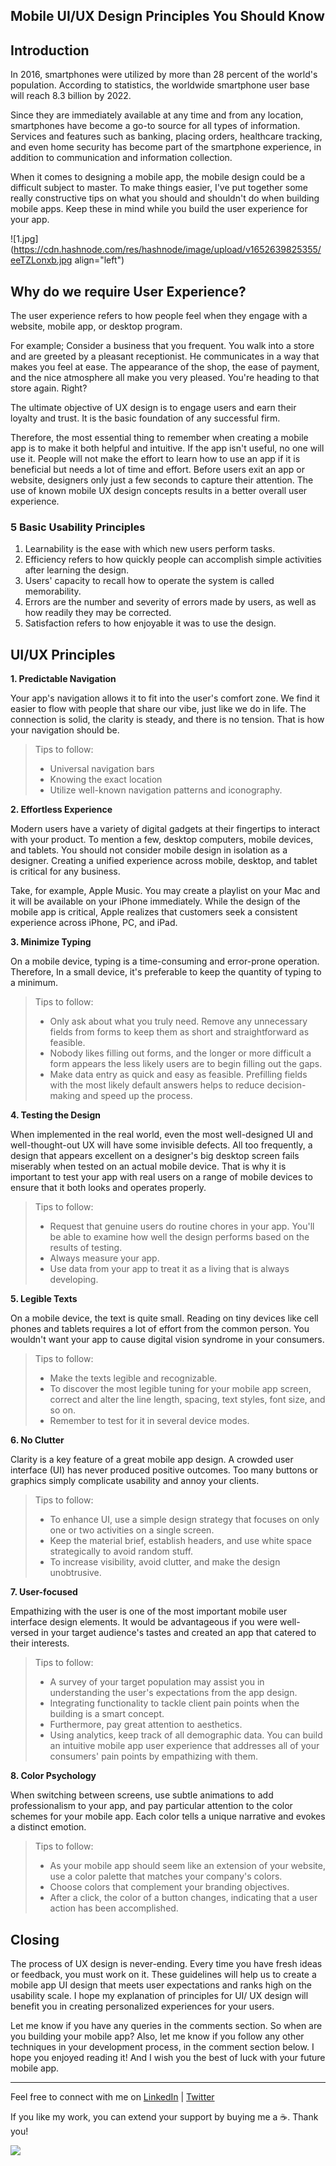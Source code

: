 ## Mobile UI/UX Design Principles You Should Know

## Introduction
In 2016, smartphones were utilized by more than 28 percent of the world's population. According to statistics, the worldwide smartphone user base will reach 8.3 billion by 2022.

Since they are immediately available at any time and from any location, smartphones have become a go-to source for all types of information. Services and features such as banking, placing orders, healthcare tracking, and even home security has become part of the smartphone experience, in addition to communication and information collection.

When it comes to designing a mobile app, the mobile design could be a difficult subject to master. To make things easier, I've put together some really constructive tips on what you should and shouldn't do when building mobile apps. Keep these in mind while you build the user experience for your app.

![1.jpg](https://cdn.hashnode.com/res/hashnode/image/upload/v1652639825355/eeTZLonxb.jpg align="left")

## Why do we require User Experience?
The user experience refers to how people feel when they engage with a website, mobile app, or desktop program. 

For example; Consider a business that you frequent. You walk into a store and are greeted by a pleasant receptionist. He communicates in a way that makes you feel at ease. The appearance of the shop, the ease of payment, and the nice atmosphere all make you very pleased. You're heading to that store again. Right?

The ultimate objective of UX design is to engage users and earn their loyalty and trust. It is the basic foundation of any successful firm. 

Therefore, the most essential thing to remember when creating a mobile app is to make it both helpful and intuitive. If the app isn't useful, no one will use it. People will not make the effort to learn how to use an app if it is beneficial but needs a lot of time and effort. Before users exit an app or website, designers only just a few seconds to capture their attention. The use of known mobile UX design concepts results in a better overall user experience.

### 5 Basic Usability Principles
1. Learnability is the ease with which new users perform tasks.
2. Efficiency refers to how quickly people can accomplish simple activities after learning the design.
3. Users' capacity to recall how to operate the system is called memorability.
4. Errors are the number and severity of errors made by users, as well as how readily they may be corrected.
5. Satisfaction refers to how enjoyable it was to use the design.

## UI/UX Principles
**1. Predictable Navigation**

 Your app's navigation allows it to fit into the user's comfort zone. We find it easier to flow with people that share our vibe, just like we do in life. The connection is solid, the clarity is steady, and there is no tension. That is how your navigation should be. 

> Tips to follow:
> - Universal navigation bars
> - Knowing the exact location
> - Utilize well-known navigation patterns and iconography.

**2. Effortless Experience**

 Modern users have a variety of digital gadgets at their fingertips to interact with your product. To mention a few, desktop computers, mobile devices, and tablets. You should not consider mobile design in isolation as a designer. Creating a unified experience across mobile, desktop, and tablet is critical for any business.

 Take, for example, Apple Music. You may create a playlist on your Mac and it will be available on your iPhone immediately. While the design of the mobile app is critical, Apple realizes that customers seek a consistent experience across iPhone, PC, and iPad.

**3. Minimize Typing**

 On a mobile device, typing is a time-consuming and error-prone operation. Therefore, In a small device, it's preferable to keep the quantity of typing to a minimum.

 > Tips to follow:
> - Only ask about what you truly need. Remove any unnecessary fields from forms to keep them as short and straightforward as feasible.
> - Nobody likes filling out forms, and the longer or more difficult a form appears the less likely users are to begin filling out the gaps.
> - Make data entry as quick and easy as feasible. Prefilling fields with the most likely default answers helps to reduce decision-making and speed up the process.

**4. Testing the Design**

 When implemented in the real world, even the most well-designed UI and well-thought-out UX will have some invisible defects. All too frequently, a design that appears excellent on a designer's big desktop screen fails miserably when tested on an actual mobile device. That is why it is important to test your app with real users on a range of mobile devices to ensure that it both looks and operates properly.

> Tips to follow:
> - Request that genuine users do routine chores in your app. You'll be able to examine how well the design performs based on the results of testing.
> - Always measure your app. 
> - Use data from your app to treat it as a living that is always developing.

**5. Legible Texts**

 On a mobile device, the text is quite small. Reading on tiny devices like cell phones and tablets requires a lot of effort from the common person. You wouldn't want your app to cause digital vision syndrome in your consumers. 
> Tips to follow:
> - Make the texts legible and recognizable.
> - To discover the most legible tuning for your mobile app screen, correct and alter the line length, spacing, text styles, font size, and so on.
> - Remember to test for it in several device modes.

**6. No Clutter**

 Clarity is a key feature of a great mobile app design. A crowded user interface (UI) has never produced positive outcomes. Too many buttons or graphics simply complicate usability and annoy your clients. 

> Tips to follow:
> - To enhance UI, use a simple design strategy that focuses on only one or two activities on a single screen.
> - Keep the material brief, establish headers, and use white space strategically to avoid random stuff.
> - To increase visibility, avoid clutter, and make the design unobtrusive.

**7. User-focused**

 Empathizing with the user is one of the most important mobile user interface design elements. It would be advantageous if you were well-versed in your target audience's tastes and created an app that catered to their interests.

> Tips to follow:
> - A survey of your target population may assist you in understanding the user's expectations from the app design.
> - Integrating functionality to tackle client pain points when the building is a smart concept.
> - Furthermore, pay great attention to aesthetics.
> - Using analytics, keep track of all demographic data. You can build an intuitive mobile app user experience that addresses all of your consumers' pain points by empathizing with them.

**8. Color Psychology**

 When switching between screens, use subtle animations to add professionalism to your app, and pay particular attention to the color schemes for your mobile app. Each color tells a unique narrative and evokes a distinct emotion. 

> Tips to follow:
> - As your mobile app should seem like an extension of your website, use a color palette that matches your company's colors.
> - Choose colors that complement your branding objectives.
> - After a click, the color of a button changes, indicating that a user action has been accomplished.

## Closing
The process of UX design is never-ending. Every time you have fresh ideas or feedback, you must work on it. 
These guidelines will help us to create a mobile app UI design that meets user expectations and ranks high on the usability scale. 
I hope my explanation of principles for UI/ UX design will benefit you in creating personalized experiences for your users.

Let me know if you have any queries in the comments section. So when are you building your mobile app? Also, let me know if you follow any other techniques in your development process, in the comment section below. I hope you enjoyed reading it! And I wish you the best of luck with your future mobile app.<br>


<hr></hr>

Feel free to connect with me on  [LinkedIn](https://www.linkedin.com/in/bhumikhokhani/)  |  [Twitter](https://twitter.com/bhumikhokhani) 
<br>
> 
If you like my work, you can extend your support by buying me a ☕. Thank you!

<a href="https://www.buymeacoffee.com/bhumikhokhani"><img src="https://img.buymeacoffee.com/button-api/?text=Buy me a coffee&emoji=&slug=bhumikhokhani&button_colour=FF5F5F&font_colour=ffffff&font_family=Cookie&outline_colour=000000&coffee_colour=FFDD00"></a> 
